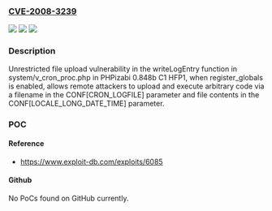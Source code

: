 ### [CVE-2008-3239](https://cve.mitre.org/cgi-bin/cvename.cgi?name=CVE-2008-3239)
![](https://img.shields.io/static/v1?label=Product&message=n%2Fa&color=blue)
![](https://img.shields.io/static/v1?label=Version&message=n%2Fa&color=blue)
![](https://img.shields.io/static/v1?label=Vulnerability&message=n%2Fa&color=brighgreen)

### Description

Unrestricted file upload vulnerability in the writeLogEntry function in system/v_cron_proc.php in PHPizabi 0.848b C1 HFP1, when register_globals is enabled, allows remote attackers to upload and execute arbitrary code via a filename in the CONF[CRON_LOGFILE] parameter and file contents in the CONF[LOCALE_LONG_DATE_TIME] parameter.

### POC

#### Reference
- https://www.exploit-db.com/exploits/6085

#### Github
No PoCs found on GitHub currently.

